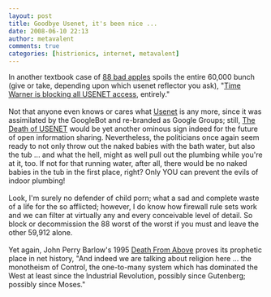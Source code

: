 ```yaml
---
layout: post
title: Goodbye Usenet, it's been nice ...
date: 2008-06-10 22:13
author: metavalent
comments: true
categories: [histrionics, internet, metavalent]
---
```

In another textbook case of <a href="http://mashable.com/2008/06/10/child-porn-usenet/">88 bad apples</a> spoils the entire 60,000 bunch (give or take, depending upon which usenet reflector you ask), "<a href="http://mashable.com/2008/06/10/child-porn-usenet/">Time Warner is blocking all USENET access</a>, entirely."<br /><br />Not that anyone even knows or cares what <a href="http://en.wikipedia.org/wiki/Usenet">Usenet</a> is any more, since it was assimilated by the GoogleBot and re-branded as Google Groups; still, <a href="http://mashable.com/2008/06/10/child-porn-usenet/">The Death of USENET</a> would be yet another ominous sign indeed for the future of open information sharing. Nevertheless, the politicians once again seem ready to not only throw out the naked babies with the bath water, but also the tub ... and what the hell, might as well pull out the plumbing while you're at it, too. If not for that running water, after all, there would be no naked babies in the tub in the first place, right? Only YOU can prevent the evils of indoor plumbing!<br /><br />Look, I'm surely no defender of child porn; what a sad and complete waste of a life for the so afflicted; however, I do know how firewall rule sets work and we can filter at virtually any and every conceivable level of detail. So block or decommission the 88 worst of the worst if you must and leave the other 59,912 alone.<br /><br />Yet again, John Perry Barlow's 1995 <a href="http://w2.eff.org/Misc/Publications/John_Perry_Barlow/HTML/death_from_above.html">Death From Above</a> proves its prophetic place in net history, "And indeed we are talking about religion here ... the
monotheism of Control, the one-to-many system which has dominated the West at least since the Industrial Revolution, possibly since Gutenberg; possibly since Moses."
